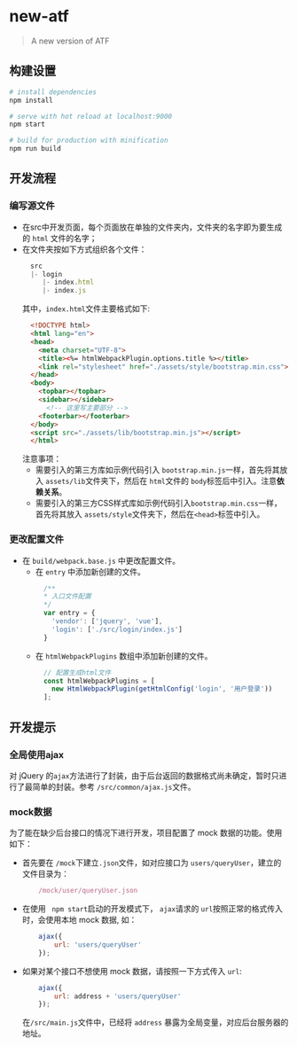 # new-atf

> A new version of ATF

## 构建设置

``` bash
# install dependencies
npm install

# serve with hot reload at localhost:9000
npm start

# build for production with minification
npm run build

```

## 开发流程

### 编写源文件
- 在src中开发页面，每个页面放在单独的文件夹内，文件夹的名字即为要生成的 ``html`` 文件的名字；
- 在文件夹按如下方式组织各个文件：
  ```js
    src
    |- login
       |- index.html
       |- index.js
  ```
  其中，``index.html``文件主要格式如下:
  ```html
    <!DOCTYPE html>
    <html lang="en">
    <head>
      <meta charset="UTF-8">
      <title><%= htmlWebpackPlugin.options.title %></title>
      <link rel="stylesheet" href="./assets/style/bootstrap.min.css">
    </head>
    <body>
      <topbar></topbar>
      <sidebar></sidebar>
        <!-- 这里写主要部分 -->
      <footerbar></footerbar>
    </body>
    <script src="./assets/lib/bootstrap.min.js"></script>
    </html>
  ```
  注意事项：
  - 需要引入的第三方库如示例代码引入 ``bootstrap.min.js``一样，首先将其放入 ``assets/lib``文件夹下，然后在 ``html``文件的 ``body``标签后中引入。注意**依赖关系**。
  - 需要引入的第三方CSS样式库如示例代码引入``bootstrap.min.css``一样，首先将其放入 ``assets/style``文件夹下，然后在``<head>``标签中引入。

### 更改配置文件
- 在 ``build/webpack.base.js`` 中更改配置文件。
  - 在 ``entry`` 中添加新创建的文件。
    ```js
      /**
      * 入口文件配置
      */
      var entry = {
        'vendor': ['jquery', 'vue'],
        'login': ['./src/login/index.js']
      }
    ```
  - 在 ``htmlWebpackPlugins`` 数组中添加新创建的文件。
    ```js
      // 配置生成html文件
      const htmlWebpackPlugins = [
        new HtmlWebpackPlugin(getHtmlConfig('login', '用户登录'))
      ];
    ```

## 开发提示
### 全局使用ajax
对 jQuery 的``ajax``方法进行了封装，由于后台返回的数据格式尚未确定，暂时只进行了最简单的封装。参考 ``/src/common/ajax.js``文件。
### mock数据
为了能在缺少后台接口的情况下进行开发，项目配置了 mock 数据的功能。使用如下：
- 首先要在 ``/mock``下建立``.json``文件，如对应接口为 ``users/queryUser``，建立的文件目录为：
    ```js
        /mock/user/queryUser.json
    ```
- 在使用 `` npm start``启动的开发模式下， ``ajax``请求的 ``url``按照正常的格式传入时，会使用本地 mock 数据,
    如：
    ```js
        ajax({
            url: 'users/queryUser'
        });
    ```
- 如果对某个接口不想使用 mock 数据，请按照一下方式传入 ``url``:
    ```js
        ajax({
            url: address + 'users/queryUser'
        });
    ```
    在``/src/main.js``文件中，已经将 ``address`` 暴露为全局变量，对应后台服务器的地址。
